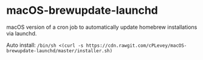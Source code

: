 # macOS-brewupdate-launchd
macOS version of a cron job to automatically update homebrew installations via launchd.

Auto install:
``` /bin/sh <(curl -s https://cdn.rawgit.com/cPLevey/macOS-brewupdate-launchd/master/installer.sh) ```